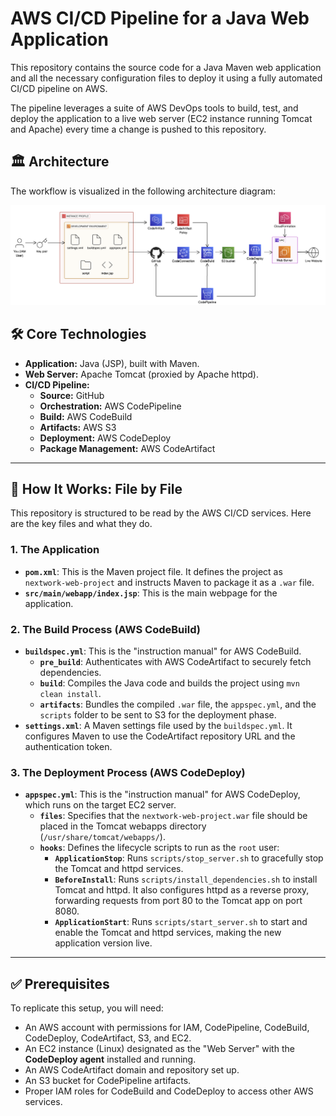 # AWS CI/CD Pipeline for a Java Web Application

This repository contains the source code for a Java Maven web application and all the necessary configuration files to deploy it using a fully automated CI/CD pipeline on AWS.

The pipeline leverages a suite of AWS DevOps tools to build, test, and deploy the application to a live web server (EC2 instance running Tomcat and Apache) every time a change is pushed to this repository.

## 🏛️ Architecture

The workflow is visualized in the following architecture diagram:

![CI/CD Pipeline Architecture](https://github.com/Animesh-108/Devops-web-project/blob/master/architecture-complete.png)

## 🛠️ Core Technologies

* **Application:** Java (JSP), built with Maven.
* **Web Server:** Apache Tomcat (proxied by Apache httpd).
* **CI/CD Pipeline:**
    * **Source:** GitHub
    * **Orchestration:** AWS CodePipeline
    * **Build:** AWS CodeBuild
    * **Artifacts:** AWS S3
    * **Deployment:** AWS CodeDeploy
    * **Package Management:** AWS CodeArtifact

---

## 🚀 How It Works: File by File

This repository is structured to be read by the AWS CI/CD services. Here are the key files and what they do.

### 1. The Application

* **`pom.xml`**: This is the Maven project file. It defines the project as `nextwork-web-project` and instructs Maven to package it as a `.war` file.
* **`src/main/webapp/index.jsp`**: This is the main webpage for the application.

### 2. The Build Process (AWS CodeBuild)

* **`buildspec.yml`**: This is the "instruction manual" for AWS CodeBuild.
    * **`pre_build`**: Authenticates with AWS CodeArtifact to securely fetch dependencies.
    * **`build`**: Compiles the Java code and builds the project using `mvn clean install`.
    * **`artifacts`**: Bundles the compiled `.war` file, the `appspec.yml`, and the `scripts` folder to be sent to S3 for the deployment phase.
* **`settings.xml`**: A Maven settings file used by the `buildspec.yml`. It configures Maven to use the CodeArtifact repository URL and the authentication token.

### 3. The Deployment Process (AWS CodeDeploy)

* **`appspec.yml`**: This is the "instruction manual" for AWS CodeDeploy, which runs on the target EC2 server.
    * **`files`**: Specifies that the `nextwork-web-project.war` file should be placed in the Tomcat webapps directory (`/usr/share/tomcat/webapps/`).
    * **`hooks`**: Defines the lifecycle scripts to run as the `root` user:
        * **`ApplicationStop`**: Runs `scripts/stop_server.sh` to gracefully stop the Tomcat and httpd services.
        * **`BeforeInstall`**: Runs `scripts/install_dependencies.sh` to install Tomcat and httpd. It also configures httpd as a reverse proxy, forwarding requests from port 80 to the Tomcat app on port 8080.
        * **`ApplicationStart`**: Runs `scripts/start_server.sh` to start and enable the Tomcat and httpd services, making the new application version live.

---

## ✅ Prerequisites

To replicate this setup, you will need:

* An AWS account with permissions for IAM, CodePipeline, CodeBuild, CodeDeploy, CodeArtifact, S3, and EC2.
* An EC2 instance (Linux) designated as the "Web Server" with the **CodeDeploy agent** installed and running.
* An AWS CodeArtifact domain and repository set up.
* An S3 bucket for CodePipeline artifacts.
* Proper IAM roles for CodeBuild and CodeDeploy to access other AWS services.
